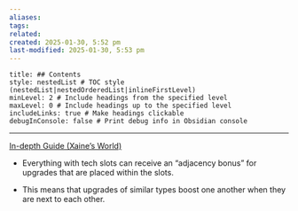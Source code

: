```yaml
---
aliases: 
tags: 
related: 
created: 2025-01-30, 5:52 pm
last-modified: 2025-01-30, 5:53 pm
---
```

```table-of-contents
title: ## Contents
style: nestedList # TOC style (nestedList|nestedOrderedList|inlineFirstLevel)
minLevel: 2 # Include headings from the specified level
maxLevel: 0 # Include headings up to the specified level
includeLinks: true # Make headings clickable
debugInConsole: false # Print debug info in Obsidian console
```
___

[In-depth Guide (Xaine’s World)](https://www.youtube.com/watch?time_continue=10&v=WKoGfH59aCI&embeds_referring_euri=https%3A%2F%2Fwww.bing.com%2F&embeds_referring_origin=https%3A%2F%2Fwww.bing.com&source_ve_path=Mjg2NjY)

- Everything with tech slots can receive an “adjacency bonus” for upgrades that are placed within the slots. 
    

- This means that upgrades of similar types boost one another when they are next to each other.